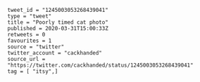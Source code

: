 ```
tweet_id = "1245003053268439041"
type = "tweet"
title = "Poorly timed cat photo"
published = 2020-03-31T15:00:33Z
retweets = 0
favourites = 1
source = "twitter"
twitter_account = "cackhanded"
source_url = "https://twitter.com/cackhanded/status/1245003053268439041"
tag = [ "itsy",]
```

<p class='image'><img src='https://mnf.m17s.net/2020/03/31/EUcjqTxXgAIgaQG.jpg' alt=''></p>

